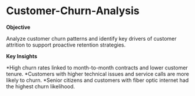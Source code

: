 # Customer-Churn-Analysis

**Objective**

Analyze customer churn patterns and identify key drivers of customer attrition to support proactive retention strategies.

 **Key Insights**
 
*High churn rates linked to month-to-month contracts and lower customer tenure.
*Customers with higher technical issues and service calls are more likely to churn.
*Senior citizens and customers with fiber optic internet had the highest churn likelihood.
